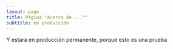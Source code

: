 ```yaml
---
layout: page
title: Página "Acerca de ...""
subtitle: en producción
---
```


Y estará en producción permanente, porque esto es una prueba
